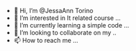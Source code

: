 - 👋 Hi, I’m @JessaAnn Torino 
- 👀 I’m interested in It related course  ...
- 🌱 I’m currently learning  a simple code ...
- 💞️ I’m looking to collaborate on my ..
- 📫 How to reach me ...

<!---
JessaAnn/JessaAnn is a ✨ special ✨ repository because its `README.md` (this file) appears on your GitHub profile.
You can click the Preview link to take a look at your changes.
--->
